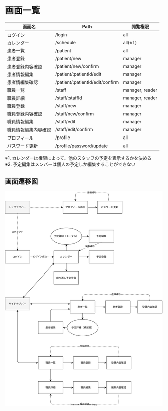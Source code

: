 # 画面一覧

| 画面名               | Path                             | 閲覧権限        |
| -------------------- | -------------------------------- | --------------- |
| ログイン             | /login                           | all             |
| カレンダー           | /schedule                        | all(※1)         |
| 患者一覧             | /patient                         | all             |
| 患者登録             | /patient/new                     | manager         |
| 患者登録内容確認     | /patient/new/confirm             | manager         |
| 患者情報編集         | /patient/:patientId/edit         | manager         |
| 患者情編集確認       | /patient/:patientId/edit/confirm | manager         |
| 職員一覧             | /staff                           | manager, reader |
| 職員詳細             | /staff/:staffId                  | manager, reader |
| 職員登録             | /staff/new                       | manager         |
| 職員登録内容確認     | /staff/new/confirm               | manager         |
| 職員情報編集         | /staff/edit                      | manager         |
| 職員情報編集内容確認 | /staff/edit/confirm              | manager         |
| プロフィール         | /profile                         | all             |
| パスワード更新       | /profile/password/update         | all             |

※1. カレンダーは権限によって、他のスタッフの予定を表示するかを決める\
※2. 予定編集はメンバーは個人の予定しか編集することができない

## 画面遷移図

<img src="./displays.dio.svg">
